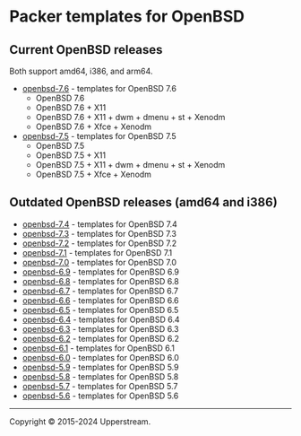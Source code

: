 # Packer templates for OpenBSD

## Current OpenBSD releases

Both support amd64, i386, and arm64.

* [openbsd-7.6](openbsd-7.6/README.md) - templates for OpenBSD 7.6
  * OpenBSD 7.6
  * OpenBSD 7.6 + X11
  * OpenBSD 7.6 + X11 + dwm + dmenu + st + Xenodm
  * OpenBSD 7.6 + Xfce + Xenodm
* [openbsd-7.5](openbsd-7.5/README.md) - templates for OpenBSD 7.5
  * OpenBSD 7.5
  * OpenBSD 7.5 + X11
  * OpenBSD 7.5 + X11 + dwm + dmenu + st + Xenodm
  * OpenBSD 7.5 + Xfce + Xenodm

## Outdated OpenBSD releases (amd64 and i386)

* [openbsd-7.4](openbsd-7.4/README.md) - templates for OpenBSD 7.4
* [openbsd-7.3](openbsd-7.3/README.md) - templates for OpenBSD 7.3
* [openbsd-7.2](openbsd-7.2/README.md) - templates for OpenBSD 7.2
* [openbsd-7.1](openbsd-7.1/README.md) - templates for OpenBSD 7.1
* [openbsd-7.0](openbsd-7.0/README.md) - templates for OpenBSD 7.0
* [openbsd-6.9](openbsd-6.9/README.md) - templates for OpenBSD 6.9
* [openbsd-6.8](openbsd-6.8/README.md) - templates for OpenBSD 6.8
* [openbsd-6.7](openbsd-6.7/README.md) - templates for OpenBSD 6.7
* [openbsd-6.6](openbsd-6.6/README.md) - templates for OpenBSD 6.6
* [openbsd-6.5](openbsd-6.5/README.md) - templates for OpenBSD 6.5
* [openbsd-6.4](openbsd-6.4/README.md) - templates for OpenBSD 6.4
* [openbsd-6.3](openbsd-6.3/README.md) - templates for OpenBSD 6.3
* [openbsd-6.2](openbsd-6.2/README.md) - templates for OpenBSD 6.2
* [openbsd-6.1](openbsd-6.1/README.md) - templates for OpenBSD 6.1
* [openbsd-6.0](openbsd-6.0/README.md) - templates for OpenBSD 6.0
* [openbsd-5.9](openbsd-5.9/README.md) - templates for OpenBSD 5.9
* [openbsd-5.8](openbsd-5.8/README.md) - templates for OpenBSD 5.8
* [openbsd-5.7](openbsd-5.7/README.md) - templates for OpenBSD 5.7
* [openbsd-5.6](openbsd-5.6/README.md) - templates for OpenBSD 5.6

- - -

Copyright &copy; 2015-2024 Upperstream.
